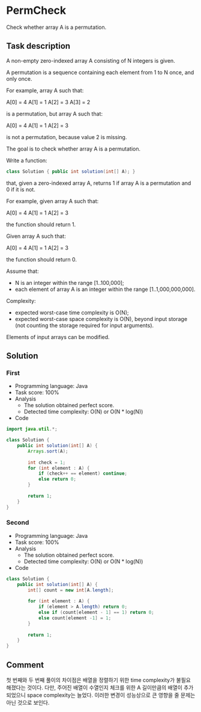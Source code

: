 # PermCheck

Check whether array A is a permutation.

## Task description

A non-empty zero-indexed array A consisting of N integers is given.

A permutation is a sequence containing each element from 1 to N once, and only once.

For example, array A such that:

  A[0] = 4  A[1] = 1  A[2] = 3  A[3] = 2

is a permutation, but array A such that:

  A[0] = 4  A[1] = 1  A[2] = 3

is not a permutation, because value 2 is missing.

The goal is to check whether array A is a permutation.

Write a function:

```java
class Solution { public int solution(int[] A); }
```

that, given a zero-indexed array A, returns 1 if array A is a permutation and 0 if it is not.

For example, given array A such that:

  A[0] = 4  A[1] = 1  A[2] = 3

the function should return 1.

Given array A such that:

  A[0] = 4  A[1] = 1  A[2] = 3

the function should return 0.

Assume that:

* N is an integer within the range [1..100,000];
* each element of array A is an integer within the range [1..1,000,000,000].

Complexity:

* expected worst-case time complexity is O(N);
* expected worst-case space complexity is O(N), beyond input storage (not counting the storage required for input arguments).

Elements of input arrays can be modified.

## Solution

### First

* Programming language: Java
* Task score: 100%
* Analysis
  - The solution obtained perfect score.
  - Detected time complexity: O(N) or O(N * log(N))
* Code

```java
import java.util.*;

class Solution {
    public int solution(int[] A) {
        Arrays.sort(A);
        
        int check = 1;
        for (int element : A) {
            if (check++ == element) continue;
            else return 0;
        }
        
        return 1;
    }
}
```

### Second

* Programming language: Java
* Task score: 100%
* Analysis
  - The solution obtained perfect score.
  - Detected time complexity: O(N) or O(N * log(N))
* Code

```java
class Solution {
    public int solution(int[] A) {
        int[] count = new int[A.length];
        
        for (int element : A) {
            if (element > A.length) return 0;
            else if (count[element - 1] == 1) return 0;
            else count[element -1] = 1;
        }
        
        return 1;
    }
}
```

## Comment

첫 번째와 두 번째 풀이의 차이점은 배열을 정렬하기 위한 time complexity가 불필요해졌다는 것이다. 다만, 주어진 배열이 수열인지 체크를 위한 A 길이만큼의 배열이 추가되었으니 space complexity는 늘었다. 이러한 변경이 성능상으로 큰 영향을 줄 문제는 아닌 것으로 보인다.
